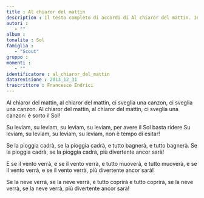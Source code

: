 ```yaml
--- 
title : Al chiaror del mattin
description : Il testo completo di accordi di Al chiaror del mattin. Inseriscila nel tuo canzoniere!
autori : 
   - ""
album : 
tonalita : Sol
famiglia : 
   - "Scout"
gruppo : 
momenti : 
   - ""
identificatore : al_chiaror_del_mattin
datarevisione : 2013_12_31
trascrittore : Francesco Endrici
--- 
```




Al chiaror del mattin, al chiaror del mattin,
ci sveglia una canzon, ci sveglia una canzon.
Al chiaror del mattin, al chiaror del mattin,
ci sveglia una canzon: è sorto il Sol!


Su leviam, su leviam,
su leviam, su leviam,
per avere il Sol basta ridere
Su leviam, su leviam,
su leviam, su leviam,
non è tempo di esitar!


Se la pioggia cadrà, se la pioggia cadrà,
e tutto bagnerà, e tutto bagnerà.
Se la pioggia cadrà, se la pioggia cadrà,
più divertente ancor sarà!


E se il vento verrà, e se il vento verrà,
e tutto muoverà, e tutto muoverà,
e se il vento verrà, e se il vento verrà,
più divertente ancor sarà!


Se la neve verrà, se la neve verrà,
e tutto coprirà e tutto coprirà,
se la neve verrà, se la neve verrà,
più divertente ancor sarà!


